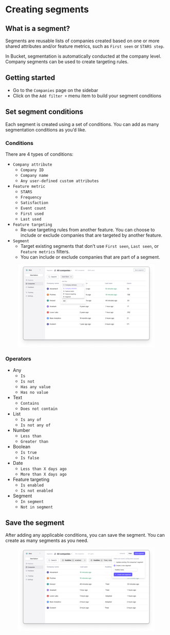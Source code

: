 # Creating segments

## What is a segment?

Segments are reusable lists of companies created based on one or more shared attributes and/or feature metrics, such as `First seen` or `STARS step`.

In Bucket, segmentation is automatically conducted at the company level. Company segments can be used to create targeting rules.&#x20;

## Getting started <a href="#get-started" id="get-started"></a>

* Go to the `Companies` page on the sidebar
* Click on the `Add filter +` menu item to build your segment conditions

## Set segment conditions

Each segment is created using a set of conditions. You can add as many segmentation conditions as you’d like.&#x20;

### Conditions

There are 4 types of conditions:

* `Company attribute`
  * `Company ID`
  * `Company name`
  * `Any user-defined custom attributes`
* `Feature metric`&#x20;
  * `STARS`
  * `Frequency`
  * `Satisfaction`
  * `Event count`
  * `First used`
  * `Last used`
* `Feature targeting`&#x20;
  * Re-use targeting rules from another feature. You can choose to include or exclude companies that are targeted by another feature.&#x20;
* `Segment`&#x20;
  * Target existing segments that don’t use `First seen`, `Last seen`, or `Feature metrics` filters.
  * You can include or exclude companies that are part of a segment.

<figure><img src="../../.gitbook/assets/Company segment filters-min.png" alt=""><figcaption></figcaption></figure>

### **Operators**

* Any
  * `Is`
  * `Is not`
  * `Has any value`
  * `Has no value`
* Text
  * `Contains`
  * `Does not contain`
* List
  * `Is any of`
  * `Is not any of`
* Number
  * `Less than`
  * `Greater than`
* Boolean
  * `Is true`
  * `Is false`
* Date
  * `Less than X days ago`
  * `More than X days ago`
* Feature targeting
  * `Is enabled`
  * `Is not enabled`
* Segment
  * `In segment`
  * `Not in segment`

## Save the segment

After adding any applicable conditions, you can save the segment. You can create as many segments as you need.

<figure><img src="../../.gitbook/assets/Saving New Segment-min.png" alt=""><figcaption></figcaption></figure>
